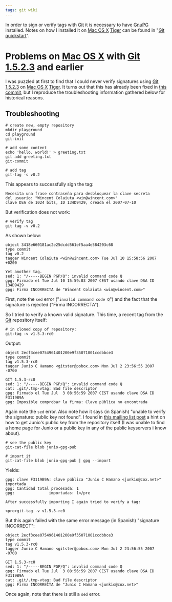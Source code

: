 ```yaml
---
tags: git wiki
---
```


In order to sign or verify tags with [Git](/wiki/Git) it is necessary to have [GnuPG](/wiki/GnuPG) installed. Notes on how I installed it on [Mac OS X](/wiki/Mac_OS_X) [Tiger](/wiki/Tiger) can be found in "[Git quickstart](/wiki/Git_quickstart)".

# Problems on [Mac OS X](/wiki/Mac_OS_X) with [Git 1.5.2.3](/wiki/Git_1.5.2.3) and earlier

I was puzzled at first to find that I could never verify signatures using [Git 1.5.2.3](/wiki/Git_1.5.2.3) on [Mac OS X](/wiki/Mac_OS_X) [Tiger](/wiki/Tiger). It turns out that this has already been fixed in [this commit](http://repo.or.cz/w/git.git?a=commitdiff;h=bfc04bb9b847912ee41a21fc23110962851878b2), but I reproduce the troubleshooting information gathered below for historical reasons.

## Troubleshooting

    # create new, empty repository
    mkdir playground
    cd playground
    git-init

    # add some content
    echo 'hello, world!' > greeting.txt
    git add greeting.txt
    git-commit

    # add tag
    git-tag -s v0.2

This appears to successfully sign the tag:

    Necesita una frase contraseña para desbloquear la clave secreta
    del usuario: "Wincent Colaiuta <win@wincent.com>"
    clave DSA de 1024 bits, ID 134D9429, creada el 2007-07-10

But verification does not work:

    # verify tag
    git tag -v v0.2

As shown below:

    object 3418e660181ac2e25dcdd561ef5aa4e584203c68
    type commit
    tag v0.2
    tagger Wincent Colaiuta <win@wincent.com> Tue Jul 10 15:58:56 2007 +0200

    Yet another tag.
    sed: 1: "/-----BEGIN PGP/Q": invalid command code Q
    gpg: Firmado el Tue Jul 10 15:59:03 2007 CEST usando clave DSA ID 134D9429
    gpg: Firma INCORRECTA de "Wincent Colaiuta <win@wincent.com>"

First, note the `sed` error ("`invalid command code Q`") and the fact that the signature is rejected ("Firma INCORRECTA").

So I tried to verify a known valid signature. This time, a recent tag from the [Git](/wiki/Git) repository itself:

    # in cloned copy of repository:
    git-tag -v v1.5.3-rc0

Output:

    object 2ecf3cee0754961401200e9f35071001ccdbbce3
    type commit
    tag v1.5.3-rc0
    tagger Junio C Hamano <gitster@pobox.com> Mon Jul 2 23:56:55 2007 -0700

    GIT 1.5.3-rc0
    sed: 1: "/-----BEGIN PGP/Q": invalid command code Q
    cat: .git/.tmp-vtag: Bad file descriptor
    gpg: Firmado el Tue Jul  3 08:56:59 2007 CEST usando clave DSA ID F3119B9A
    gpg: Imposible comprobar la firma: Clave pública no encontrada

Again note the `sed` error. Also note how it says (in Spanish) "unable to verify the signature: public key not found". I found in [this mailing list post](http://article.gmane.org/gmane.comp.version-control.git/51311) a hint on how to get Junio's public key from the repository itself (I was unable to find a home page for Junio or a public key in any of the public keyservers i know about).

    # see the public key
    git-cat-file blob junio-gpg-pub

    # import it
    git-cat-file blob junio-gpg-pub | gpg --import

Yields:

    gpg: clave F3119B9A: clave pública "Junio C Hamano <junkio@cox.net>" importada
    gpg: Cantidad total procesada: 1
    gpg:               importadas: 1</pre

    After successfully importing I again tried to verify a tag:

    <pre>git-tag -v v1.5.3-rc0

But this again failed with the same error message (in Spanish) "signature INCORRECT":

    object 2ecf3cee0754961401200e9f35071001ccdbbce3
    type commit
    tag v1.5.3-rc0
    tagger Junio C Hamano <gitster@pobox.com> Mon Jul 2 23:56:55 2007 -0700

    GIT 1.5.3-rc0
    sed: 1: "/-----BEGIN PGP/Q": invalid command code Q
    gpg: Firmado el Tue Jul  3 08:56:59 2007 CEST usando clave DSA ID F3119B9A
    cat: .git/.tmp-vtag: Bad file descriptor
    gpg: Firma INCORRECTA de "Junio C Hamano <junkio@cox.net>"

Once again, note that there is still a `sed` error.
